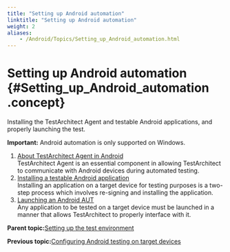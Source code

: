 ```yaml
--- 
title: "Setting up Android automation"
linktitle: "Setting up Android automation"
weight: 2
aliases: 
    - /Android/Topics/Setting_up_Android_automation.html
---
```

# Setting up Android automation {#Setting_up_Android_automation .concept}

Installing the TestArchitect Agent and testable Android applications, and properly launching the test.

**Important:** Android automation is only supported on Windows.

1.  [About TestArchitect Agent in Android](../../Android/Topics/Android_TA_agent.html)  
TestArchitect Agent is an essential component in allowing TestArchitect to communicate with Android devices during automated testing.
2.  [Installing a testable Android application](../../Android/Topics/Installing_applications.html)  
Installing an application on a target device for testing purposes is a two-step process which involves re-signing and installing the application.
3.  [Launching an Android AUT](../../Android/Topics/Launching_an_AUT.html)  
Any application to be tested on a target device must be launched in a manner that allows TestArchitect to properly interface with it.

**Parent topic:**[Setting up the test environment](../../Android/Topics/Setting_up_the_test_enviroment.html)

**Previous topic:**[Configuring Android testing on target devices](../../Android/Topics/Setting_up_installation_target_devices.html)

